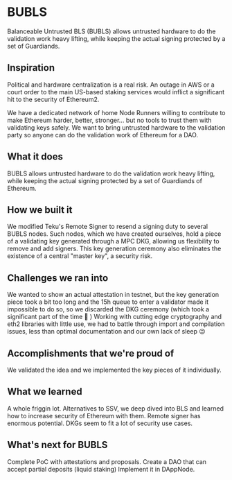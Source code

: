 # BUBLS

Balanceable Untrusted BLS (BUBLS) allows untrusted hardware to do the validation work heavy lifting, while keeping the actual signing protected by a set of Guardiands.

## Inspiration
Political and hardware centralization is a real risk. An outage in AWS or a court order to the main US-based staking services would inflict a significant hit to the security of Ethereum2.

We have a dedicated network of home Node Runners willing to contribute to make Ethereum harder, better, stronger... but no tools to trust them with validating keys safely. We want to bring untrusted hardware to the validation party so anyone can do the validation work of Ethereum for a DAO.

## What it does
BUBLS allows untrusted hardware to do the validation work heavy lifting, while keeping the actual signing protected by a set of Guardiands of Ethereum. 

## How we built it
We modified Teku's Remote Signer to resend a signing duty to several BUBLS nodes. 
Such nodes, which we have created ourselves, hold a piece of a validating key generated through a MPC DKG, allowing us flexibility to remove and add signers. This key generation ceremony also eliminates the existence of a central "master key", a security risk.

## Challenges we ran into
We wanted to show an actual attestation in testnet, but the key generation piece took a bit too long and the 15h queue to enter a validator made it impossible to do so, so we discarded the DKG ceremony (which took a significant part of the time 🙁 )
Working with cutting edge cryptography and eth2 libraries with little use, we had to battle through import and compilation issues, less than optimal documentation and our own lack of sleep 😉

## Accomplishments that we're proud of
We validated the idea and we implemented the key pieces of it individually. 

## What we learned
A whole friggin lot. Alternatives to SSV, we deep dived into BLS and learned how to increase security of Ethereum with them. 
Remote signer has enormous potential.
DKGs seem to fit a lot of security use cases. 

## What's next for BUBLS
Complete PoC with attestations and proposals.
Create a DAO that can accept partial deposits (liquid staking)
Implement it in DAppNode.
